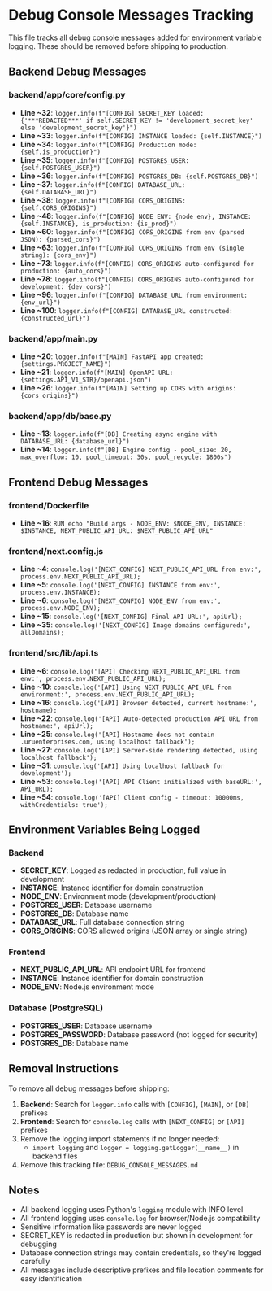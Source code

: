 # Debug Console Messages Tracking

This file tracks all debug console messages added for environment variable logging. These should be removed before shipping to production.

## Backend Debug Messages

### backend/app/core/config.py
- **Line ~32**: `logger.info(f"[CONFIG] SECRET_KEY loaded: {'***REDACTED***' if self.SECRET_KEY != 'development_secret_key' else 'development_secret_key'}")`
- **Line ~33**: `logger.info(f"[CONFIG] INSTANCE loaded: {self.INSTANCE}")`
- **Line ~34**: `logger.info(f"[CONFIG] Production mode: {self.is_production}")`
- **Line ~35**: `logger.info(f"[CONFIG] POSTGRES_USER: {self.POSTGRES_USER}")`
- **Line ~36**: `logger.info(f"[CONFIG] POSTGRES_DB: {self.POSTGRES_DB}")`
- **Line ~37**: `logger.info(f"[CONFIG] DATABASE_URL: {self.DATABASE_URL}")`
- **Line ~38**: `logger.info(f"[CONFIG] CORS_ORIGINS: {self.CORS_ORIGINS}")`
- **Line ~48**: `logger.info(f"[CONFIG] NODE_ENV: {node_env}, INSTANCE: {self.INSTANCE}, is_production: {is_prod}")`
- **Line ~60**: `logger.info(f"[CONFIG] CORS_ORIGINS from env (parsed JSON): {parsed_cors}")`
- **Line ~63**: `logger.info(f"[CONFIG] CORS_ORIGINS from env (single string): {cors_env}")`
- **Line ~73**: `logger.info(f"[CONFIG] CORS_ORIGINS auto-configured for production: {auto_cors}")`
- **Line ~78**: `logger.info(f"[CONFIG] CORS_ORIGINS auto-configured for development: {dev_cors}")`
- **Line ~96**: `logger.info(f"[CONFIG] DATABASE_URL from environment: {env_url}")`
- **Line ~100**: `logger.info(f"[CONFIG] DATABASE_URL constructed: {constructed_url}")`

### backend/app/main.py
- **Line ~20**: `logger.info(f"[MAIN] FastAPI app created: {settings.PROJECT_NAME}")`
- **Line ~21**: `logger.info(f"[MAIN] OpenAPI URL: {settings.API_V1_STR}/openapi.json")`
- **Line ~26**: `logger.info(f"[MAIN] Setting up CORS with origins: {cors_origins}")`

### backend/app/db/base.py
- **Line ~13**: `logger.info(f"[DB] Creating async engine with DATABASE_URL: {database_url}")`
- **Line ~14**: `logger.info(f"[DB] Engine config - pool_size: 20, max_overflow: 10, pool_timeout: 30s, pool_recycle: 1800s")`

## Frontend Debug Messages

### frontend/Dockerfile
- **Line ~16**: `RUN echo "Build args - NODE_ENV: $NODE_ENV, INSTANCE: $INSTANCE, NEXT_PUBLIC_API_URL: $NEXT_PUBLIC_API_URL"`

### frontend/next.config.js
- **Line ~4**: `console.log('[NEXT_CONFIG] NEXT_PUBLIC_API_URL from env:', process.env.NEXT_PUBLIC_API_URL);`
- **Line ~5**: `console.log('[NEXT_CONFIG] INSTANCE from env:', process.env.INSTANCE);`
- **Line ~6**: `console.log('[NEXT_CONFIG] NODE_ENV from env:', process.env.NODE_ENV);`
- **Line ~15**: `console.log('[NEXT_CONFIG] Final API URL:', apiUrl);`
- **Line ~35**: `console.log('[NEXT_CONFIG] Image domains configured:', allDomains);`

### frontend/src/lib/api.ts
- **Line ~6**: `console.log('[API] Checking NEXT_PUBLIC_API_URL from env:', process.env.NEXT_PUBLIC_API_URL);`
- **Line ~10**: `console.log('[API] Using NEXT_PUBLIC_API_URL from environment:', process.env.NEXT_PUBLIC_API_URL);`
- **Line ~16**: `console.log('[API] Browser detected, current hostname:', hostname);`
- **Line ~22**: `console.log('[API] Auto-detected production API URL from hostname:', apiUrl);`
- **Line ~25**: `console.log('[API] Hostname does not contain .uruenterprises.com, using localhost fallback');`
- **Line ~27**: `console.log('[API] Server-side rendering detected, using localhost fallback');`
- **Line ~31**: `console.log('[API] Using localhost fallback for development');`
- **Line ~53**: `console.log('[API] API Client initialized with baseURL:', API_URL);`
- **Line ~54**: `console.log('[API] Client config - timeout: 10000ms, withCredentials: true');`

## Environment Variables Being Logged

### Backend
- **SECRET_KEY**: Logged as redacted in production, full value in development
- **INSTANCE**: Instance identifier for domain construction
- **NODE_ENV**: Environment mode (development/production)
- **POSTGRES_USER**: Database username
- **POSTGRES_DB**: Database name
- **DATABASE_URL**: Full database connection string
- **CORS_ORIGINS**: CORS allowed origins (JSON array or single string)

### Frontend
- **NEXT_PUBLIC_API_URL**: API endpoint URL for frontend
- **INSTANCE**: Instance identifier for domain construction
- **NODE_ENV**: Node.js environment mode

### Database (PostgreSQL)
- **POSTGRES_USER**: Database username
- **POSTGRES_PASSWORD**: Database password (not logged for security)
- **POSTGRES_DB**: Database name

## Removal Instructions

To remove all debug messages before shipping:

1. **Backend**: Search for `logger.info` calls with `[CONFIG]`, `[MAIN]`, or `[DB]` prefixes
2. **Frontend**: Search for `console.log` calls with `[NEXT_CONFIG]` or `[API]` prefixes
3. Remove the logging import statements if no longer needed:
   - `import logging` and `logger = logging.getLogger(__name__)` in backend files
4. Remove this tracking file: `DEBUG_CONSOLE_MESSAGES.md`

## Notes

- All backend logging uses Python's `logging` module with INFO level
- All frontend logging uses `console.log` for browser/Node.js compatibility
- Sensitive information like passwords are never logged
- SECRET_KEY is redacted in production but shown in development for debugging
- Database connection strings may contain credentials, so they're logged carefully
- All messages include descriptive prefixes and file location comments for easy identification
